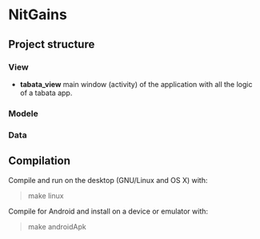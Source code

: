 # NitGains

## Project structure
### View
- **tabata_view** main window (activity) of the application with all the logic of a tabata app.
### Modele
### Data

## Compilation

Compile and run on the desktop (GNU/Linux and OS X) with:

>make linux
 
Compile for Android and install on a device or emulator with:

 >make androidApk


